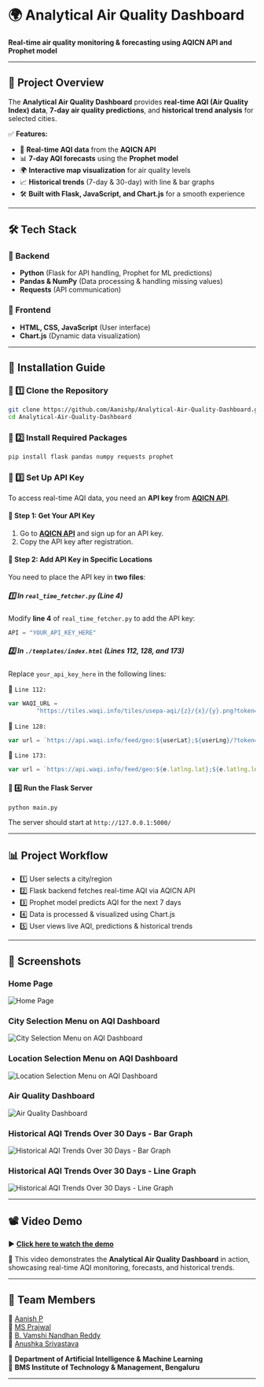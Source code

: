 # 🌍 Analytical Air Quality Dashboard  
**Real-time air quality monitoring & forecasting using AQICN API and Prophet model**  

---

## 📌 Project Overview  
The **Analytical Air Quality Dashboard** provides **real-time AQI (Air Quality Index) data**, **7-day air quality predictions**, and **historical trend analysis** for selected cities.  

✅ **Features:**  
- 📡 **Real-time AQI data** from the **AQICN API**  
- 📊 **7-day AQI forecasts** using the **Prophet model**  
- 🌍 **Interactive map visualization** for air quality levels  
- 📈 **Historical trends** (7-day & 30-day) with line & bar graphs  
- 🛠️ **Built with Flask, JavaScript, and Chart.js** for a smooth experience  

---

## 🛠️ Tech Stack  
### 🔹 Backend  
- **Python** (Flask for API handling, Prophet for ML predictions)  
- **Pandas & NumPy** (Data processing & handling missing values)  
- **Requests** (API communication)  

### 🔹 Frontend  
- **HTML, CSS, JavaScript** (User interface)  
- **Chart.js** (Dynamic data visualization)  

---

## 🚀 Installation Guide  

### 🔹 1️⃣ Clone the Repository  
```bash
git clone https://github.com/Aanishp/Analytical-Air-Quality-Dashboard.git
cd Analytical-Air-Quality-Dashboard
```

### 🔹 2️⃣ Install Required Packages
```bash
pip install flask pandas numpy requests prophet
```

### 🔹 3️⃣ Set Up API Key  

To access real-time AQI data, you need an **API key** from **[AQICN API](https://aqicn.org/data-platform/token/)**.  

#### **📌 Step 1: Get Your API Key**  
1. Go to **[AQICN API](https://aqicn.org/data-platform/token/)** and sign up for an API key.  
2. Copy the API key after registration.  

#### **📌 Step 2: Add API Key in Specific Locations**  
You need to place the API key in **two files**:  

##### **1️⃣ In `real_time_fetcher.py` (Line 4)**  
Modify **line 4** of `real_time_fetcher.py` to add the API key:  

```python
API = "YOUR_API_KEY_HERE"
```
##### **2️⃣ In `./templates/index.html` (Lines 112, 128, and 173)**
Replace `your_api_key_here` in the following lines:

🔹 `Line 112:`

```javascript
var WAQI_URL =
        "https://tiles.waqi.info/tiles/usepa-aqi/{z}/{x}/{y}.png?token=YOUR_API_KEY_HERE";
```

🔹 `Line 128:`

```javascript
var url = `https://api.waqi.info/feed/geo:${userLat};${userLng}/?token=YOUR_API_KEY_HERE`;
```

🔹 `Line 173:`
```javascript
var url = `https://api.waqi.info/feed/geo:${e.latlng.lat};${e.latlng.lng}/?token=YOUR_API_KEY_HERE`;
```

#### 🔹 4️⃣ Run the Flask Server
```bash
python main.py
```
The server should start at `http://127.0.0.1:5000/`

---

## 📊 Project Workflow
- 1️⃣ User selects a city/region
- 2️⃣ Flask backend fetches real-time AQI via AQICN API
- 3️⃣ Prophet model predicts AQI for the next 7 days
- 4️⃣ Data is processed & visualized using Chart.js
- 5️⃣ User views live AQI, predictions & historical trends

---
## 📸 Screenshots

### Home Page 
![Home Page](https://i.imgur.com/AhAodsf.png)  

### City Selection Menu on AQI Dashboard
![City Selection Menu on AQI Dashboard](https://i.imgur.com/b69gLNS.png)

### Location Selection Menu on AQI Dashboard
![Location Selection Menu on AQI Dashboard](https://i.imgur.com/YPmWdNI.png)

### Air Quality Dashboard 
![Air Quality Dashboard](https://i.imgur.com/lmnSkwA.png)

### Historical AQI Trends Over 30 Days - Bar Graph
![Historical AQI Trends Over 30 Days - Bar Graph](https://i.imgur.com/PIQDWJV.png)

### Historical AQI Trends Over 30 Days - Line Graph
![Historical AQI Trends Over 30 Days - Line Graph](https://i.imgur.com/GXj0tm8.png)

---
## 📽️ Video Demo  

▶️ **[Click here to watch the demo](https://drive.google.com/file/d/1P2UsH3STNUt8N0VhEt5EW4uWc3LDXADD/view?usp=drive_link)**  

🔹 This video demonstrates the **Analytical Air Quality Dashboard** in action, showcasing real-time AQI monitoring, forecasts, and historical trends.
  
---

## 👥 Team Members  
🚀 [Aanish P](https://github.com/Aanishp)  
🚀 [MS Prajwal](https://github.com/prajwal504)  
🚀 [B. Vamshi Nandhan Reddy](https://github.com/VamshiNandhanReddy)  
🚀 [Anushka Srivastava](https://github.com/anushka073)  

📍 **Department of Artificial Intelligence & Machine Learning**  
📍 **BMS Institute of Technology & Management, Bengaluru** 

---
